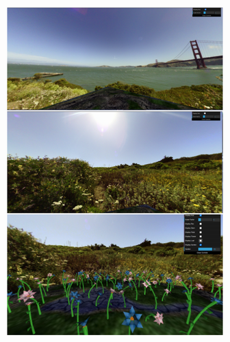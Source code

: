 ![Project Screenshot](screenshots/project-t03g05-1.1.png)
![Project Screenshot](screenshots/project-t03g05-1.2.png)
![Project Screenshot](screenshots/project-t03g05-2.jpg)
